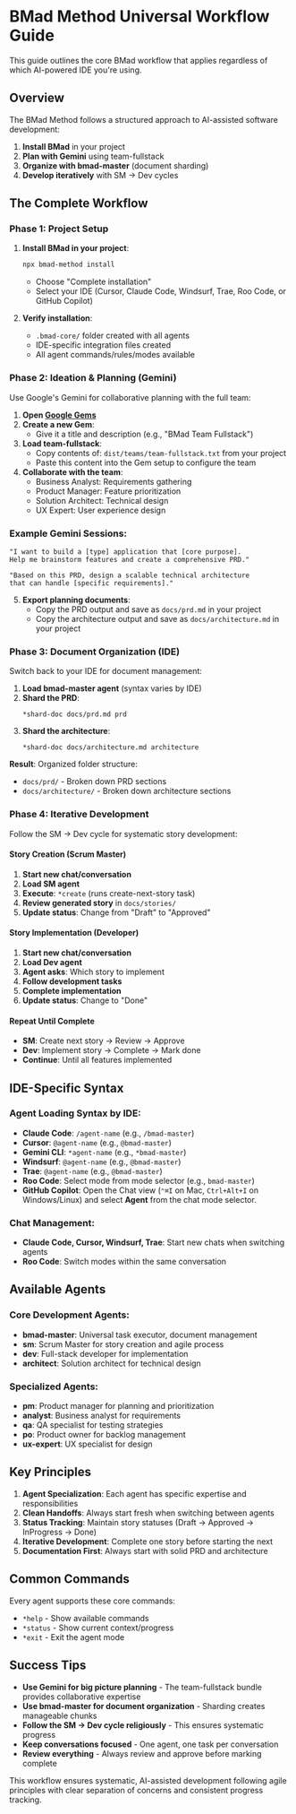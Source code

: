 # BMad Method Universal Workflow Guide

This guide outlines the core BMad workflow that applies regardless of which AI-powered IDE you're using.

## Overview

The BMad Method follows a structured approach to AI-assisted software development:

1. **Install BMad** in your project
2. **Plan with Gemini** using team-fullstack
3. **Organize with bmad-master** (document sharding)
4. **Develop iteratively** with SM → Dev cycles

## The Complete Workflow

### Phase 1: Project Setup

1. **Install BMad in your project**:

   ```bash
   npx bmad-method install
   ```

   - Choose "Complete installation"
   - Select your IDE (Cursor, Claude Code, Windsurf, Trae, Roo Code, or GitHub Copilot)

2. **Verify installation**:
   - `.bmad-core/` folder created with all agents
   - IDE-specific integration files created
   - All agent commands/rules/modes available

### Phase 2: Ideation & Planning (Gemini)

Use Google's Gemini for collaborative planning with the full team:

1. **Open [Google Gems](https://gemini.google.com/gems/view)**
2. **Create a new Gem**:
   - Give it a title and description (e.g., "BMad Team Fullstack")
3. **Load team-fullstack**:
   - Copy contents of: `dist/teams/team-fullstack.txt` from your project
   - Paste this content into the Gem setup to configure the team
4. **Collaborate with the team**:
   - Business Analyst: Requirements gathering
   - Product Manager: Feature prioritization
   - Solution Architect: Technical design
   - UX Expert: User experience design

### Example Gemini Sessions:

```text
"I want to build a [type] application that [core purpose].
Help me brainstorm features and create a comprehensive PRD."

"Based on this PRD, design a scalable technical architecture
that can handle [specific requirements]."
```

5. **Export planning documents**:
   - Copy the PRD output and save as `docs/prd.md` in your project
   - Copy the architecture output and save as `docs/architecture.md` in your project

### Phase 3: Document Organization (IDE)

Switch back to your IDE for document management:

1. **Load bmad-master agent** (syntax varies by IDE)
2. **Shard the PRD**:
   ```
   *shard-doc docs/prd.md prd
   ```
3. **Shard the architecture**:
   ```
   *shard-doc docs/architecture.md architecture
   ```

**Result**: Organized folder structure:

- `docs/prd/` - Broken down PRD sections
- `docs/architecture/` - Broken down architecture sections

### Phase 4: Iterative Development

Follow the SM → Dev cycle for systematic story development:

#### Story Creation (Scrum Master)

1. **Start new chat/conversation**
2. **Load SM agent**
3. **Execute**: `*create` (runs create-next-story task)
4. **Review generated story** in `docs/stories/`
5. **Update status**: Change from "Draft" to "Approved"

#### Story Implementation (Developer)

1. **Start new chat/conversation**
2. **Load Dev agent**
3. **Agent asks**: Which story to implement
4. **Follow development tasks**
5. **Complete implementation**
6. **Update status**: Change to "Done"

#### Repeat Until Complete

- **SM**: Create next story → Review → Approve
- **Dev**: Implement story → Complete → Mark done
- **Continue**: Until all features implemented

## IDE-Specific Syntax

### Agent Loading Syntax by IDE:

- **Claude Code**: `/agent-name` (e.g., `/bmad-master`)
- **Cursor**: `@agent-name` (e.g., `@bmad-master`)
- **Gemini CLI**: `*agent-name` (e.g., `*bmad-master`)
- **Windsurf**: `@agent-name` (e.g., `@bmad-master`)
- **Trae**: `@agent-name` (e.g., `@bmad-master`)
- **Roo Code**: Select mode from mode selector (e.g., `bmad-master`)
- **GitHub Copilot**: Open the Chat view (`⌃⌘I` on Mac, `Ctrl+Alt+I` on Windows/Linux) and select **Agent** from the chat mode selector.

### Chat Management:

- **Claude Code, Cursor, Windsurf, Trae**: Start new chats when switching agents
- **Roo Code**: Switch modes within the same conversation

## Available Agents

### Core Development Agents:

- **bmad-master**: Universal task executor, document management
- **sm**: Scrum Master for story creation and agile process
- **dev**: Full-stack developer for implementation
- **architect**: Solution architect for technical design

### Specialized Agents:

- **pm**: Product manager for planning and prioritization
- **analyst**: Business analyst for requirements
- **qa**: QA specialist for testing strategies
- **po**: Product owner for backlog management
- **ux-expert**: UX specialist for design

## Key Principles

1. **Agent Specialization**: Each agent has specific expertise and responsibilities
2. **Clean Handoffs**: Always start fresh when switching between agents
3. **Status Tracking**: Maintain story statuses (Draft → Approved → InProgress → Done)
4. **Iterative Development**: Complete one story before starting the next
5. **Documentation First**: Always start with solid PRD and architecture

## Common Commands

Every agent supports these core commands:

- `*help` - Show available commands
- `*status` - Show current context/progress
- `*exit` - Exit the agent mode

## Success Tips

- **Use Gemini for big picture planning** - The team-fullstack bundle provides collaborative expertise
- **Use bmad-master for document organization** - Sharding creates manageable chunks
- **Follow the SM → Dev cycle religiously** - This ensures systematic progress
- **Keep conversations focused** - One agent, one task per conversation
- **Review everything** - Always review and approve before marking complete

This workflow ensures systematic, AI-assisted development following agile principles with clear separation of concerns and consistent progress tracking.
